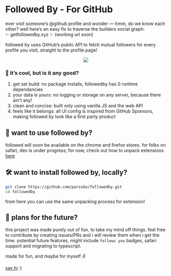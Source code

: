 # Followed By - For GitHub

ever visit someone’s @github profile and wonder — hmm, do we know each other? well here’s an easy fix to traverse the builders social graph:  ✨ getfollowedby.xyz  ✨ (working url soon)

followed by uses GitHub’s public API to fetch mutual followers for every profile you visit, straight to the profile page!

<div align="center">
  <img src=https://user-images.githubusercontent.com/57803819/178123752-c952c25a-a0ee-4487-b45a-ce6d6b3e0071.gif />
</div>

### 🤔 it’s cool, but is it any good?

1. get set build: no package installs, followedby has 0 runtime dependancies
2. your data is yours: no logging or storage on any server, because there ain’t any!
3. clean and concise: built only using vanilla JS and the web API
4. feels like it belongs: all UI config is inspired from GitHub Sponsors, making followed by look like a first party product

## 🤩 want to use followed by?
followed will soon be available on the chrome and firefox stores. for folks on safari, dev is under progress; for now, check out how to unpack extensions [here](https://youtu.be/oswjtLwCUqg)

## 🛠 want to install followed by, locally?
```bash
git clone https://github.com/parzuko/followedby.git
cd followedby
```
from here you can use the same unpacking process for extension!

## 🫡 plans for the future?
this project was made purely out of fun, to take my mind off things. feel free to contribute by creating issues/PRs and i will review them when i get the time. potential future features, might include `follows you` badges, safari support and migrating to typescript.

made for fun, and maybe for myself ✌️

[say hi](https://twitter.com/parzuko) :)

